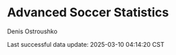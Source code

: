 # Advanced Soccer Statistics
Denis Ostroushko

<!-- gfm -->

Last successful data update: 2025-03-10 04:14:20 CST
